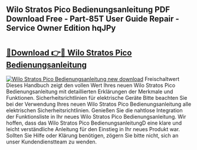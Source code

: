 ## Wilo Stratos Pico Bedienungsanleitung PDF Download Free - Part-85T User Guide Repair - Service Owner Edition hqJPy

# <h2><a href="http://df1hipp.blite.top/?on=Wilo+Stratos+Pico+Bedienungsanleitung">🔗Download 👉🔴 Wilo Stratos Pico Bedienungsanleitung</a></h2>

[![Wilo Stratos Pico Bedienungsanleitung new download](https://i.imgur.com/lujVjoI.png)](http://df1hipp.blite.top/?on=Wilo+Stratos+Pico+Bedienungsanleitung)
Freischaltwert Dieses Handbuch zeigt den vollen Wert Ihres neuen Wilo Stratos Pico Bedienungsanleitung mit detaillierten Erklärungen der Merkmale und Funktionen. Sicherheitsrichtlinien für elektrische Geräte Bitte beachten Sie bei der Verwendung Ihres neuen Wilo Stratos Pico Bedienungsanleitung alle elektrischen Sicherheitsrichtlinien. Genießen Sie die nahtlose Integration der Funktionsliste in Ihr neues Wilo Stratos Pico Bedienungsanleitung. Wir hoffen, dass das Wilo Stratos Pico BedienungsanleitungD eine klare und leicht verständliche Anleitung für den Einstieg in Ihr neues Produkt war. Sollten Sie Hilfe oder Klärung benötigen, zögern Sie bitte nicht, sich an unser Kundendienstteam zu wenden.
